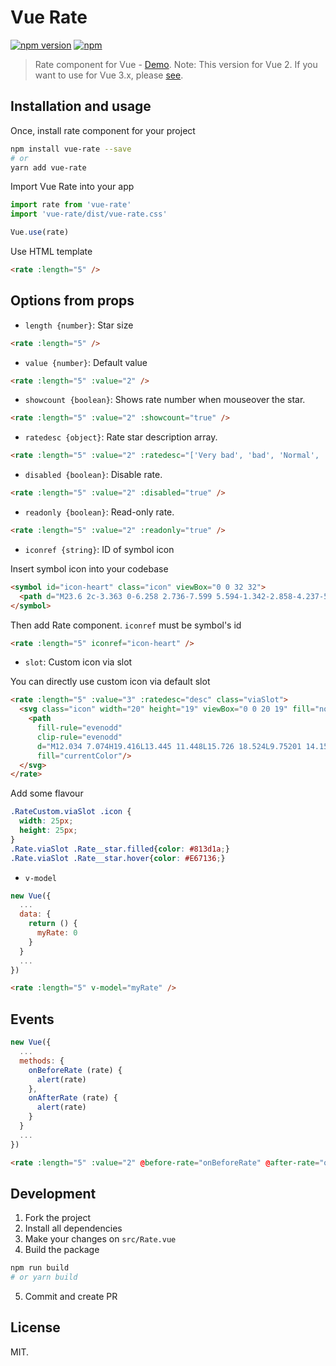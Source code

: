 # Vue Rate

[![npm version](https://badge.fury.io/js/vue-rate.svg)](https://www.npmjs.com/package/vue-rate)
[![npm](https://img.shields.io/npm/dt/vue-rate.svg)](https://www.npmjs.com/package/vue-rate)

> Rate component for Vue - [Demo](https://sinanmtl.github.io/vue-rate/).
> Note: This version for Vue 2. If you want to use for Vue 3.x,  please [see](https://github.com/SinanMtl/vue-rate/tree/next).

## Installation and usage

Once, install rate component for your project

```bash
npm install vue-rate --save
# or
yarn add vue-rate
```

Import Vue Rate into your app

```javascript
import rate from 'vue-rate'
import 'vue-rate/dist/vue-rate.css'

Vue.use(rate)
```

Use HTML template

```html
<rate :length="5" />
```

## Options from props

- `length {number}`: Star size

```html
<rate :length="5" />
```

- `value {number}`: Default value

```html
<rate :length="5" :value="2" />
```

- `showcount {boolean}`: Shows rate number when mouseover the star.

```html
<rate :length="5" :value="2" :showcount="true" />
```

- `ratedesc {object}`: Rate star description array. 

```html
<rate :length="5" :value="2" :ratedesc="['Very bad', 'bad', 'Normal', 'Good', 'Very good']" />
```

- `disabled {boolean}`: Disable rate.

```html
<rate :length="5" :value="2" :disabled="true" />
```

- `readonly {boolean}`: Read-only rate.

```html
<rate :length="5" :value="2" :readonly="true" />
```

- `iconref {string}`: ID of symbol icon

Insert symbol icon into your codebase
```html
<symbol id="icon-heart" class="icon" viewBox="0 0 32 32">
  <path d="M23.6 2c-3.363 0-6.258 2.736-7.599 5.594-1.342-2.858-4.237-5.594-7.601-5.594-4.637 0-8.4 3.764-8.4 8.401 0 9.433 9.516 11.906 16.001 21.232 6.13-9.268 15.999-12.1 15.999-21.232 0-4.637-3.763-8.401-8.4-8.401z"></path>
</symbol>
````

Then add Rate component. `iconref` must be symbol's id
```html
<rate :length="5" iconref="icon-heart" />
```

- `slot`: Custom icon via slot

You can directly use custom icon via default slot
```html
<rate :length="5" :value="3" :ratedesc="desc" class="viaSlot">
  <svg class="icon" width="20" height="19" viewBox="0 0 20 19" fill="none" xmlns="http://www.w3.org/2000/svg">
    <path
      fill-rule="evenodd"
      clip-rule="evenodd"
      d="M12.034 7.074H19.416L13.445 11.448L15.726 18.524L9.75201 14.151L3.77901 18.524L6.06101 11.448L0.0880127 7.075H7.47001L9.75201 0.002V0L12.034 7.075V7.074Z"
      fill="currentColor"/>
  </svg>
</rate>
```

Add some flavour
```css
.RateCustom.viaSlot .icon {
  width: 25px;
  height: 25px;
}
.Rate.viaSlot .Rate__star.filled{color: #813d1a;}
.Rate.viaSlot .Rate__star.hover{color: #E67136;}
```

- `v-model`

```javascript
new Vue({
  ...
  data: {
    return () {
      myRate: 0
    }
  }
  ...
})
```

```html
<rate :length="5" v-model="myRate" />
```

## Events

```javascript
new Vue({
  ...
  methods: {
    onBeforeRate (rate) {
      alert(rate)
    },
    onAfterRate (rate) {
      alert(rate)
    }
  }
  ...
})
```

```html
<rate :length="5" :value="2" @before-rate="onBeforeRate" @after-rate="onAftereRate" />
```

## Development
1. Fork the project
2. Install all dependencies
3. Make your changes on `src/Rate.vue`
4. Build the package
```bash
npm run build
# or yarn build
```
5. Commit and create PR

## License

MIT.
